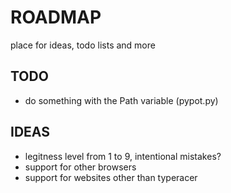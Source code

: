 # ROADMAP
place for ideas, todo lists and more

## TODO

- do something with the Path variable (pypot.py)

## IDEAS

- legitness level from 1 to 9, intentional mistakes?
- support for other browsers
- support for websites other than typeracer